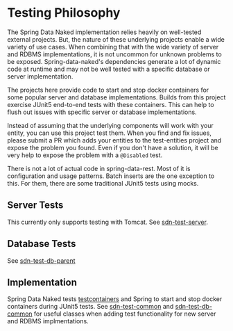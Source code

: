 # Testing Philosophy

The Spring Data Naked implementation relies heavily on well-tested external projects.  But, the nature of these underlying projects enable a wide variety of use cases.  When combining that with the wide variety of server and RDBMS implementations, it is not uncommon for unknown problems to be exposed.  Spring-data-naked's dependencies generate a lot of dynamic code at runtime and may not be well tested with a specific database or server implementation.

The projects here provide code to start and stop docker containers for some popular server and database implementations.  Builds from this project exercise JUnit5 end-to-end tests with these containers.  This can help to flush out issues with specific server or database implementations.  

Instead of assuming that the underlying components will work with your entity, you can use this project test them.  When you find and fix issues, please submit a PR which adds your entities to the test-entities project and expose the problem you found.  Even if you don't have a solution, it will be very help to expose the problem with a `@Disabled` test.

There is not a lot of actual code in spring-data-rest.  Most of it is configuration and usage patterns.  Batch inserts are the one exception to this.  For them, there are some traditional JUnit5 tests using mocks.

## Server Tests

This currently only supports testing with Tomcat.  See [sdn-test-server](sdn-test-server/README.md).

## Database Tests

See [sdn-test-db-parent](sdn-test-db-parent/README.md)

## Implementation

Spring Data Naked tests [testcontainers](https://www.testcontainers.org/) and Spring to start and stop docker containers during JUnit5 tests.  See [sdn-test-common](sdn-test-common/README.md) and [sdn-test-db-common](sdn-test-db-parent/sdn-test-db-common/README.md) for useful classes when adding test functionality for new server and RDBMS implmentations.

